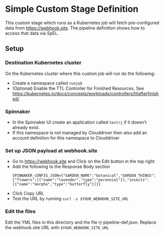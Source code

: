 # Simple Custom Stage Definition
This custom stage which runs as a Kubernetes job will fetch pre-configured data from https://webhook.site. The pipeline definition shows how to access that data via SpEL.

## Setup

### Destination Kubernetes cluster
On the Kubernetes cluster where this custom job will run do the following:
* Create a namespace called `runjob`
* (Optional) Enable the TTL Controller for Finished Resources. See https://kubernetes.io/docs/concepts/workloads/controllers/ttlafterfinished/

### Spinnaker
* In the Spinnaker UI create an application called `testrj` if it doesn't already exist.
* If this namespace is not managed by Clouddriver then also add an account definition for this namespace to Clouddriver

### Set up JSON payload at webhook.site
* Go to https://webhook.site and Click on the Edit button in the top right
* Add the following to the Response Body section
  ```
  SPINNAKER_CONFIG_JSON={"GARDEN_NAME":"botanical","GARDEN_THINGS":{"flowers":[{"name":"lavender","type":"perennial"}],"insects":[{"name":"morpho","type":"butterfly"}]}}
  ```
* Click Copy URL
* Test the URL by running `curl -s $YOUR_WEBHOOK_SITE_URL`

### Edit the files
Edit the YML files in this directory and the file rj-pipeline-def.json. Replace the webhook.site URL with `$YOUR_WEBHOOK_SITE_URL`
